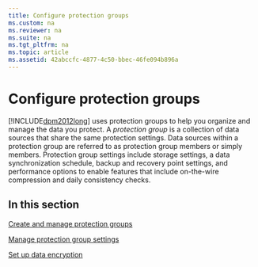 ```yaml
---
title: Configure protection groups
ms.custom: na
ms.reviewer: na
ms.suite: na
ms.tgt_pltfrm: na
ms.topic: article
ms.assetid: 42abccfc-4877-4c50-bbec-46fe094b896a
---
```

# Configure protection groups
[!INCLUDE[dpm2012long](Token/dpm2012long_md.md)] uses protection groups to help you organize and manage the data you protect. A *protection group* is a collection of data sources that share the same protection settings. Data sources within a protection group are referred to as protection group members or simply members. Protection group settings include storage settings, a data synchronization schedule, backup and recovery point settings, and performance options to enable features that include on\-the\-wire compression and daily consistency checks.

## In this section
[Create and manage protection groups](assetId:///2ce48037-9d6e-43a0-b3ac-cb3bb429dabd)

[Manage protection group settings](assetId:///ef05b302-e779-41fc-9455-845f580b81e0)

[Set up data encryption](assetId:///979c4055-3cae-43ea-a56e-0510cf9f376c)


